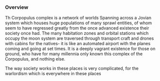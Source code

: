 ### Overview

Th Corpopulus complex is a network of worlds Spanning across a Jovian system which houses huge populations of many sprawl entities, of whom seem to have regressed greatly from the once advanced existence their society once had.
The many habitation zones and orbital stations which occupy the moon system are traversed through transport craft and drones with cabins for the natives- it is like an automated airport with the planes coming and going at set times.  It is a deeply vagrant existence for those on ground, who have for many millennia only known this complex of the Corpopulus, and nothing else.

The way society works in these places is very complicated, for the warlordism which is everywhere in these places
